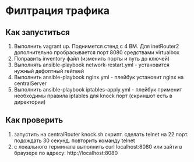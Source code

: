 # Филтрация трафика
## Как запуститься
1. Выполнить vagrant up. Поднимется стенд с 4 ВМ. Для inetRouter2 дополнительно пробрасывается порт 8080 средствами virtualbox
2. Поправить inventory файл (изменить порты и путь до ключей)
3. Выполнять ansible-playbook network-restart.yml - установится нужный дефолтный гейтвей
4. Выполнить ansible-playbook nginx.yml - плейбук установит nginx на centralServer
5. Выполнить ansible-playbook iptables-apply.yml - плейбук применит необходимы правила iptables для knock порт (скриншот есть в директории)

## Как проверить
1. запустить на centralRouter knock.sh скрипт. сделать telnet на 22 порт. подождать 30 секунд. повторить команду telnet
2. с локального терминала выполнить curl localhost:8080 или зайти в браузере по адресу: http://localhost:8080